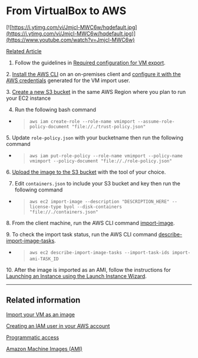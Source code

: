 From VirtualBox to AWS
======================

[![https://i.ytimg.com/vi/Jmjcl-MWC6w/hqdefault.jpg](https://i.ytimg.com/vi/Jmjcl-MWC6w/hqdefault.jpg)](https://www.youtube.com/watch?v=Jmjcl-MWC6w)

[Related Article](https://aws.amazon.com/premiumsupport/knowledge-center/import-server-ec2-instance/)

1. Follow the guidelines in [Required configuration for VM export](https://docs.aws.amazon.com/vm-import/latest/userguide/vmie_prereqs.html#prepare-vm-image).

2. [Install the AWS CLI](https://docs.aws.amazon.com/cli/latest/userguide/cli-chap-install.html) on an on-premises client and [configure it with the AWS credentials](https://docs.aws.amazon.com/cli/latest/userguide/cli-chap-configure.html) generated for the VM import user.

3. [Create a new S3 bucket](https://docs.aws.amazon.com/AmazonS3/latest/gsg/CreatingABucket.html) in the same AWS Region where you plan to run your EC2 instance
 
4. Run the following bash command
  - > `aws iam create-role --role-name vmimport --assume-role-policy-document "file://./trust-policy.json"`
       
5. Update `role-policy.json` with your bucketname then run the following command
  - > `aws iam put-role-policy --role-name vmimport --policy-name vmimport --policy-document "file://./role-policy.json"`

6. [Upload the image to the S3 bucket](https://docs.aws.amazon.com/AmazonS3/latest/user-guide/upload-objects.html) with the tool of your choice.

7. Edit `containers.json` to include your S3 bucket and key then run the following command
 - > `aws ec2 import-image --description "DESCRIPTION_HERE" --license-type byol --disk-containers "file://./containers.json"` 

8. From the client machine, run the AWS CLI command [import-image](https://docs.aws.amazon.com/cli/latest/reference/ec2/import-image.html).
 
9. To check the import task status, run the AWS CLI command [describe-import-image-tasks](https://docs.aws.amazon.com/cli/latest/reference/ec2/describe-import-image-tasks.html).
 - > `aws ec2 describe-import-image-tasks --import-task-ids import-ami-TASK_ID` 

10. After the image is imported as an AMI, follow the instructions for [Launching an Instance using the Launch Instance Wizard](https://docs.aws.amazon.com/AWSEC2/latest/WindowsGuide/launching-instance.html#launch-instance-console).

* * *

Related information
-------------------

[Import your VM as an image](https://docs.aws.amazon.com/vm-import/latest/userguide/vmimport-image-import.html#import-vm-image)

[Creating an IAM user in your AWS account](https://docs.aws.amazon.com/IAM/latest/UserGuide/id_users_create.html)

[Programmatic access](https://docs.aws.amazon.com/general/latest/gr/aws-sec-cred-types.html#access-keys-and-secret-access-keys)

[Amazon Machine Images (AMI)](https://docs.aws.amazon.com/AWSEC2/latest/UserGuide/AMIs.html)
